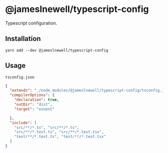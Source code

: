 # @jameslnewell/typescript-config

Typescript configuration.

## Installation

```
yarn add --dev @jameslnewell/typescript-config
```

## Usage

`tsconfig.json`

```json
{
  "extends": "./node_modules/@jameslnewell/typescript-config/tsconfig.json",
  "compilerOptions": {
    "declaration": true,
    "outDir": "dist",
    "target": "esnext"

  },
  "include": [
    "src/**/*.ts", "src/**/*.ts",
    "src/**/*.test.ts", "src/**/*.test.tsx",
    "test/**/*.test.ts", "test/**/*.test.tsx"
  ]
}
```
